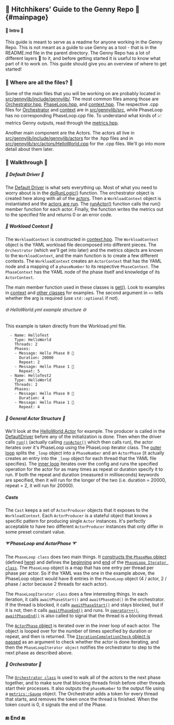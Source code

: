 ## 🚀 Hitchhikers' Guide to the Genny Repo 🚀 {#mainpage}

#### 🔰 Intro 🔰
This guide is meant to serve as a readme for anyone working in the Genny Repo. This is not meant as a guide to use Genny as a tool - that is in the README.md file in the parent directory. The Genny Repo has a lot of different layers 🍰 to it, and before getting started it is useful to know what part of it to work on. This guide should give you an overview of where to get started!

### 📂 Where are all the files? 📂
Some of the main files that you will be working on are probably located in [src/gennylib/include/gennylib/](src/gennylib/include/gennylib). The most common files among those are [Orchestrator.hpp](src/gennylib/include/gennylib/Orchestrator.hpp), [PhaseLoop.hpp](src/gennylib/include/gennylib/PhaseLoop.hpp), and [context.hpp](src/gennylib/include/gennylib/context.hpp). The respective .cpp files for [Orchestrator](src/gennylib/src/Orchestrator.cpp) and [context](src/gennylib/src/context.cpp) are in [src/gennylib/src](src/gennylib/src), while PhaseLoop has no corresponding PhaseLoop.cpp file. To understand what kinds of 📈 metrics Genny outputs, read through the [metrics.hpp](src/gennylib/include/gennylib/metrics.hpp).

Another main component are the Actors. The actors all live in [src/gennylib/include/gennylib/actors](src/gennylib/include/gennylib/actors) for the .hpp files and in [src/gennylib/src/actors/HelloWorld.cpp](src/gennylib/src/actors/HelloWorld.cpp) for the .cpp files. We'll go into more detail about them later.

### 📜 Walkthrough 📜

##### 🚗 Default Driver 🚗
The [Default Driver](src/driver/src/DefaultDriver.cpp) is what sets everything up. Most of what you need to worry about is in the [doRunLogic()](src/driver/src/DefaultDriver.cpp#L73-L144) function. The orchestrator object is created here along with all of the [actors](src/driver/src/DefaultDriver.cpp#L85-L93). Then a `WorkloadContext` object is instantiated and the [actors are run](src/driver/src/DefaultDriver.cpp#L125). The [runActor()](src/driver/src/DefaultDriver.cpp#L52-L71) function calls the run() member function for each actor. Finally, the function writes the metrics out to the specified file and returns 0 or an error code. 

##### 👷 Workload Context 👷
The `WorkloadContext` is constructed in [context.hpp](src/gennylib/include/gennylib/context.hpp). The `WorkloadContext` object is the YAML workload file decomposed into different pieces. The `Orchestrator` (which we'll get into later) and the metrics objects are known to the `WorkloadContext`, and the main function is to create a few different contexts. The `WorkloadContext` creates an `ActorContext` that has the YAML node and a mapping of a `phaseNumber` to its respective `PhaseContext`. The `PhaseContext` has the YAML node of the phase itself and knowledge of its `ActorContext`. 

The main member function used in these classes is [get()](src/gennylib/include/gennylib/context.hpp#L284-L286). Look to examples in [context](src/gennylib/include/gennylib/context.hpp#L585) and [other classes](src/gennylib/include/gennylib/PhaseLoop.hpp#L67-L68) for examples. The second argument in `<>` tells whether the arg is required (use `std::optional` if not). 

###### 🌐 HelloWorld.yml example structure 🌐
This example is taken directly from the Workload.yml file.
```
  - Name: HelloTest
    Type: HelloWorld
    Threads: 2
    Phases:
    - Message: Hello Phase 0 🐳
      Duration: 20000
      Repeat: 2
    - Message: Hello Phase 1 👬
      Repeat: 5
  - Name: HelloTest2
    Type: HelloWorld
    Threads: 2
    Phases:
    - Message: Hello Phase 0 🐳
      Duration: 4
    - Message: Hello Phase 1 👬
      Repeat: 4
```

##### 💃 General Actor Structure 💃 
We'll look at the [HelloWorld Actor](src/gennylib/src/actors/HelloWorld.cpp) for example. The producer is called in the [DefaultDriver](src/driver/src/DefaultDriver.cpp) before any of the initialization is done. Then when the driver calls [`run()`](src/driver/src/DefaultDriver.cpp#L56) (actually calling [`runActor()`](src/driver/src/DefaultDriver.cpp#L52-L71) which then calls run), the actor iterates over it's PhaseLoop using the PhaseLoop iterator class. The [outer loop](src/gennylib/src/actors/HelloWorld.cpp#L14) splits the `_loop` object into a `PhaseNumber` and an `ActorPhase` (it actually creates an entry into the `_loop` object for each thread that the YAML file specifies). The [inner loop](src/gennylib/src/actors/HelloWorld.cpp#L15) iterates over the config and runs the specified operation for the actor for as many times as repeat or duration specify it to run. If both the repeat and duration (measured in milliseconds) keywords are specified, then it will run for the longer of the two (i.e. duration = 20000, repeat = 2, it will run for 20000).

##### Casts
The `Cast` keeps a set of `ActorProducer` objects that it exposes to the `WorkloadContext`. Each
`ActorProducer` is a stateful object that knows a specific pattern for producing single `Actor`
instances. It's perfectly acceptable to have two different `ActorProducer` instances that only
differ in some preset constant value.

##### ➰ PhaseLoop and ActorPhase ➰
The `PhaseLoop class` does two main things. It [constructs the `PhaseMap` object](src/gennylib/include/gennylib/PhaseLoop.hpp#L526-L555) (defined [here](src/gennylib/include/gennylib/PhaseLoop.hpp#L314)) and defines the [beginning](src/gennylib/include/gennylib/PhaseLoop.hpp#L516-L518) and [end](src/gennylib/include/gennylib/PhaseLoop.hpp#L520-L522) of the [`PhaseLoop Iterator class`](src/gennylib/include/gennylib/PhaseLoop.hpp#L329-L433). The `PhaseLoop` object is a map that has one entry per thread per phase per actor. So if the YAML was the one in the example above, the PhaseLoop object would have 8 entries in the `PhaseLoop` object (4 / actor, 2 / phase / actor because 2 threads for each actor). 

The `PhaseLoopIterator class` does a few interesting things. In each iteration, it calls `awaitPhaseStart()` and `awaitPhaseEnd()` in the orchestrator. If the thread is blocked, it calls [`awaitPhaseStart()`](src/gennylib/include/gennylib/PhaseLoop.hpp#L344) and stays blocked, but if it is not, then it calls [`awaitPhaseEnd()`](src/gennylib/include/gennylib/PhaseLoop.hpp#L346) and runs. In [`operator++()`](src/gennylib/include/gennylib/PhaseLoop.hpp#L364-L370), [`awaitPhaseEnd()`](src/gennylib/include/gennylib/PhaseLoop.hpp#L369) is also called to signal that the thread is a blocking thread. 

 The [`ActorPhase` object](src/gennylib/include/gennylib/PhaseLoop.hpp#L220-L307) is iterated over in the inner loop of each actor. The object is looped over for the number of times specified by duration or repeat, and then is returned. The [`IterationCompletionCheck` object is passed](src/gennylib/include/gennylib/PhaseLoop.hpp#L252) as an argument to check whether the actor is done iterating, and then the `PhaseLoopIterator object` notifies the orchestrator to step to the next phase as described above. 

##### 🎼 Orchestrator 🎼
The [`Orchestrator class`](src/gennylib/include/gennylib/Orchestrator.hpp) is used to walk all of the actors to the next phase together, and to make sure that blocking threads finish before other threads start their processes. It also outputs the `phaseNumber` to the output file using a [`metrics::Gauge`](src/gennylib/include/gennylib/Orchestrator.hpp#L95) object. The Orchestrator adds a token for every thread that starts, and removes the token once the thread is finished. When the token count is 0, it signals the end of the Phase. 

### 🔚 End 🔚
